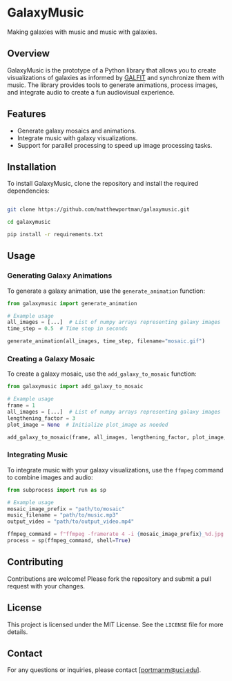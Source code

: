 # GalaxyMusic

Making galaxies with music and music with galaxies.

## Overview

GalaxyMusic is the prototype of a Python library that allows you to create visualizations of 
galaxies as informed by [GALFIT](https://users.obs.carnegiescience.edu/peng/work/galfit/galfit.html) 
and synchronize them with music. The library provides tools to generate animations, process images, 
and integrate audio to create a fun audiovisual experience.

## Features

- Generate galaxy mosaics and animations.
- Integrate music with galaxy visualizations.
- Support for parallel processing to speed up image processing tasks.

## Installation


To install GalaxyMusic, clone the repository and install the required dependencies:


```bash

git clone https://github.com/matthewportman/galaxymusic.git

cd galaxymusic

pip install -r requirements.txt

```

## Usage

### Generating Galaxy Animations

To generate a galaxy animation, use the `generate_animation` function:

```python
from galaxymusic import generate_animation

# Example usage
all_images = [...]  # List of numpy arrays representing galaxy images
time_step = 0.5  # Time step in seconds

generate_animation(all_images, time_step, filename="mosaic.gif")
```

### Creating a Galaxy Mosaic

To create a galaxy mosaic, use the `add_galaxy_to_mosaic` function:

```python
from galaxymusic import add_galaxy_to_mosaic

# Example usage
frame = 1
all_images = [...]  # List of numpy arrays representing galaxy images
lengthening_factor = 3
plot_image = None  # Initialize plot_image as needed

add_galaxy_to_mosaic(frame, all_images, lengthening_factor, plot_image, save=True, filename="mosaic.jpg")
```

### Integrating Music

To integrate music with your galaxy visualizations, use the `ffmpeg` command to combine images and audio:

```python
from subprocess import run as sp

# Example usage
mosaic_image_prefix = "path/to/mosaic"
music_filename = "path/to/music.mp3"
output_video = "path/to/output_video.mp4"

ffmpeg_command = f"ffmpeg -framerate 4 -i {mosaic_image_prefix}_%d.jpg -i {music_filename} {output_video}"
process = sp(ffmpeg_command, shell=True)
```

## Contributing

Contributions are welcome! Please fork the repository and submit a pull request with your changes.

## License

This project is licensed under the MIT License. See the `LICENSE` file for more details.

## Contact

For any questions or inquiries, please contact [portmanm@uci.edu].
